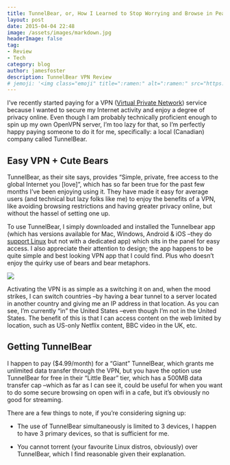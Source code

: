 ```yaml
---
title: TunnelBear, or, How I Learned to Stop Worrying and Browse in Peace
layout: post
date: 2015-04-04 22:48
image: /assets/images/markdown.jpg
headerImage: false
tag:
- Review
- Tech
category: blog
author: jamesfoster
description: TunnelBear VPN Review
# jemoji: '<img class="emoji" title=":ramen:" alt=":ramen:" src="https://assets.github.com/images/icons/emoji/unicode/1f35c.png" height="20" width="20" align="absmiddle">'
---
```


I’ve recently started paying for a VPN ([Virtual Private Network](https://en.wikipedia.org/wiki/Virtual_private_network/)) service because I wanted to secure my Internet activity and enjoy a degree of privacy online. Even though I am probably technically proficient enough to spin up my own OpenVPN server, I’m too lazy for that, so I’m perfectly happy paying someone to do it for me, specifically: a local (Canadian) company called TunnelBear.

## Easy VPN + Cute Bears

TunnelBear, as their site says, provides “Simple, private, free access to the global Internet you [love]”, which has so far been true for the past few months I’ve been enjoying using it. They have made it easy for average users (and technical but lazy folks like me) to enjoy the benefits of a VPN, like avoiding browsing restrictions and having greater privacy online, but without the hassel of setting one up.

To use TunnelBear, I simply downloaded and installed the Tunnelbear app (which has versions available for Mac, Windows, Android & iOS –they do [support Linux](https://www.tunnelbear.com/updates/linux_support/) but not with a dedicated app) which sits in the panel for easy access. I also appreciate their attention to design; the app happens to be quite simple and best looking VPN app that I could find. Plus who doesn’t enjoy the quirky use of bears and bear metaphors.

![](https://samuelhewitt.com/blog/img/2015/tunnelbear-tray.png)

Activating the VPN is as simple as a switching it on and, when the mood strikes, I can switch countries –by having a bear tunnel to a server located in another country and giving me an IP address in that location. As you can see, I’m currently “in” the United States –even though I’m not in the United States. The benefit of this is that I can access content on the web limited by location, such as US-only Netflix content, BBC video in the UK, etc.

## Getting TunnelBear

I happen to pay ($4.99/month) for a “Giant” TunnelBear, which grants me unlimited data transfer through the VPN, but you have the option use TunnelBear for free in their “Little Bear” tier, which has a 500MB data transfer cap –which as far as I can see it, could be useful for when you want to do some secure browsing on open wifi in a cafe, but it’s obviously no good for streaming.

There are a few things to note, if you’re considering signing up:

* The use of TunnelBear simultaneously is limited to 3 devices, I happen to have 3 primary devices, so that is sufficient for me.

* You cannot torrent (your favourite Linux distros, obviously) over TunnelBear, which I find reasonable given their explanation.
